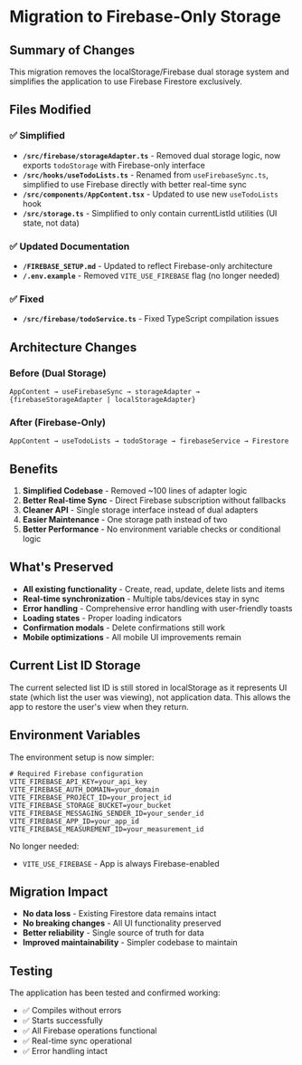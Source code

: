 # Migration to Firebase-Only Storage

## Summary of Changes

This migration removes the localStorage/Firebase dual storage system and simplifies the application to use Firebase Firestore exclusively.

## Files Modified

### ✅ Simplified
- **`/src/firebase/storageAdapter.ts`** - Removed dual storage logic, now exports `todoStorage` with Firebase-only interface
- **`/src/hooks/useTodoLists.ts`** - Renamed from `useFirebaseSync.ts`, simplified to use Firebase directly with better real-time sync
- **`/src/components/AppContent.tsx`** - Updated to use new `useTodoLists` hook
- **`/src/storage.ts`** - Simplified to only contain currentListId utilities (UI state, not data)

### ✅ Updated Documentation
- **`/FIREBASE_SETUP.md`** - Updated to reflect Firebase-only architecture
- **`/.env.example`** - Removed `VITE_USE_FIREBASE` flag (no longer needed)

### ✅ Fixed
- **`/src/firebase/todoService.ts`** - Fixed TypeScript compilation issues

## Architecture Changes

### Before (Dual Storage)
```
AppContent → useFirebaseSync → storageAdapter → {firebaseStorageAdapter | localStorageAdapter}
```

### After (Firebase-Only)
```
AppContent → useTodoLists → todoStorage → firebaseService → Firestore
```

## Benefits

1. **Simplified Codebase** - Removed ~100 lines of adapter logic
2. **Better Real-time Sync** - Direct Firebase subscription without fallbacks
3. **Cleaner API** - Single storage interface instead of dual adapters
4. **Easier Maintenance** - One storage path instead of two
5. **Better Performance** - No environment variable checks or conditional logic

## What's Preserved

- **All existing functionality** - Create, read, update, delete lists and items
- **Real-time synchronization** - Multiple tabs/devices stay in sync
- **Error handling** - Comprehensive error handling with user-friendly toasts
- **Loading states** - Proper loading indicators
- **Confirmation modals** - Delete confirmations still work
- **Mobile optimizations** - All mobile UI improvements remain

## Current List ID Storage

The current selected list ID is still stored in localStorage as it represents UI state (which list the user was viewing), not application data. This allows the app to restore the user's view when they return.

## Environment Variables

The environment setup is now simpler:

```env
# Required Firebase configuration
VITE_FIREBASE_API_KEY=your_api_key
VITE_FIREBASE_AUTH_DOMAIN=your_domain
VITE_FIREBASE_PROJECT_ID=your_project_id
VITE_FIREBASE_STORAGE_BUCKET=your_bucket
VITE_FIREBASE_MESSAGING_SENDER_ID=your_sender_id
VITE_FIREBASE_APP_ID=your_app_id
VITE_FIREBASE_MEASUREMENT_ID=your_measurement_id
```

No longer needed:
- `VITE_USE_FIREBASE` - App is always Firebase-enabled

## Migration Impact

- **No data loss** - Existing Firestore data remains intact
- **No breaking changes** - All UI functionality preserved
- **Better reliability** - Single source of truth for data
- **Improved maintainability** - Simpler codebase to maintain

## Testing

The application has been tested and confirmed working:
- ✅ Compiles without errors
- ✅ Starts successfully
- ✅ All Firebase operations functional
- ✅ Real-time sync operational
- ✅ Error handling intact